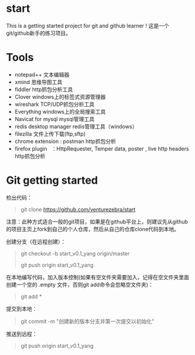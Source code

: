 # start
This is a getting started project for git and github learner !    这是一个git/github新手的练习项目。


# Tools
* notepad++  文本编辑器
* xmind      思维导图工具
* fiddler    http抓包分析工具
* Clover     windows上的标签式资源管理器
* wireshark  TCP/UDP抓包分析工具
* Everything windows上的全局搜索工具
* Navicat for mysql     mysql管理工具
* redis desktop manager redis管理工具（windows）
* filezilla             文件上传下载(ftp,sftp)
* chrome extension : postman  http抓包分析
* firefox plugin   ：HttpRequester, Temper data, poster , live http headers   http抓包分析

# Git getting started 
检出代码：
> git clone https://github.com/venturezebra/start

注意：此种方式适合一般的git项目，如果是在github平台上，则建议先从github的项目主页上fork到自己的个人仓库，然后从自己的仓库clone代码到本地。

创建分支（在远程创建）：
> git checkout -b start_v0.1_yang origin/master
> 
> git push origin start_v0.1_yang

在本地编写代码，加入版本控制(如果有空文件夹需要加入，记得在空文件夹里面创建一个空的 .empty 文件，否则git add命令会忽略空文件夹)：
> git add *

提交到本地：
> git commit -m "创建新的版本分支并第一次提交以初始化"

推送到远程：
> git push origin start_v0.1_yang 
